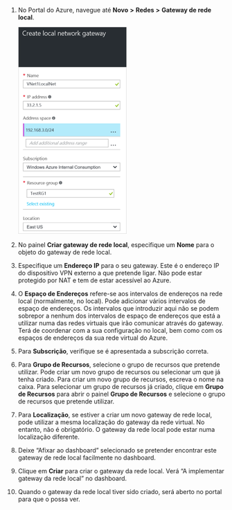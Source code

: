 1. No Portal do Azure, navegue até **Novo** **>** **Redes** **>** **Gateway de rede local**.

    ![criar gateway de rede local](./media/vpn-gateway-add-lng-rm-portal-include/addlng250.png)

2. No painel **Criar gateway de rede local**, especifique um **Nome** para o objeto do gateway de rede local.
 
3. Especifique um **Endereço IP** para o seu gateway. Este é o endereço IP do dispositivo VPN externo a que pretende ligar. Não pode estar protegido por NAT e tem de estar acessível ao Azure.

4. O **Espaço de Endereços** refere-se aos intervalos de endereços na rede local (normalmente, no local). Pode adicionar vários intervalos de espaço de endereços. Os intervalos que introduzir aqui não se podem sobrepor a nenhum dos intervalos de espaço de endereços que está a utilizar numa das redes virtuais que irão comunicar através do gateway.  Terá de coordenar com a sua configuração no local, bem como com os espaços de endereços da sua rede virtual do Azure.
 
5. Para **Subscrição**, verifique se é apresentada a subscrição correta.

6. Para **Grupo de Recursos**, selecione o grupo de recursos que pretende utilizar. Pode criar um novo grupo de recursos ou selecionar um que já tenha criado. Para criar um novo grupo de recursos, escreva o nome na caixa. Para selecionar um grupo de recursos já criado, clique em **Grupo de Recursos** para abrir o painel **Grupo de Recursos** e selecione o grupo de recursos que pretende utilizar.

7. Para **Localização**, se estiver a criar um novo gateway de rede local, pode utilizar a mesma localização do gateway da rede virtual. No entanto, não é obrigatório. O gateway da rede local pode estar numa localização diferente. 

8. Deixe “Afixar ao dashboard” selecionado se pretender encontrar este gateway de rede local facilmente no dashboard.

9. Clique em **Criar** para criar o gateway da rede local. Verá “A implementar gateway da rede local” no dashboard.

10. Quando o gateway da rede local tiver sido criado, será aberto no portal para que o possa ver.

    



<!--HONumber=Jun16_HO2-->


